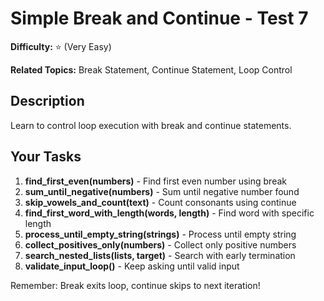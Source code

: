 # Simple Break and Continue - Test 7

**Difficulty:** ⭐ (Very Easy)

**Related Topics:** Break Statement, Continue Statement, Loop Control

## Description

Learn to control loop execution with break and continue statements.

## Your Tasks

1. **find_first_even(numbers)** - Find first even number using break
2. **sum_until_negative(numbers)** - Sum until negative number found
3. **skip_vowels_and_count(text)** - Count consonants using continue
4. **find_first_word_with_length(words, length)** - Find word with specific length
5. **process_until_empty_string(strings)** - Process until empty string
6. **collect_positives_only(numbers)** - Collect only positive numbers
7. **search_nested_lists(lists, target)** - Search with early termination
8. **validate_input_loop()** - Keep asking until valid input

Remember: Break exits loop, continue skips to next iteration!
